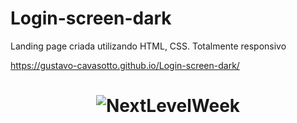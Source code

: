 # Login-screen-dark
Landing page criada utilizando HTML, CSS. Totalmente responsivo


https://gustavo-cavasotto.github.io/Login-screen-dark/


<h1 align="center">
  <img alt="NextLevelWeek" title="#NextLevelWeek" src="assets/img/logindark.png"/>
</h1>

